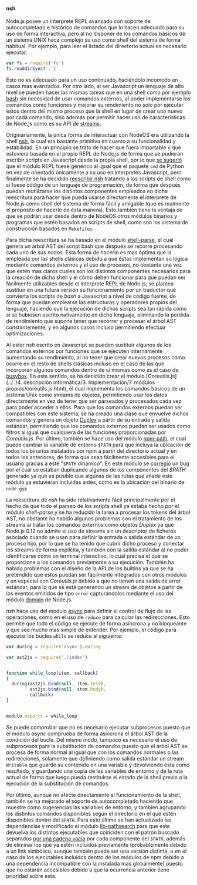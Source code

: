 #### nsh

Node.js posee un interprete REPL avanzado con soporte de autocompletado e
histórico de comandos que lo hacen adecuado para su uso de forma interactiva,
pero al no disponer de los comandos básicos de un sistema UNIX hace complejo su
uso como shell del sistema de forma habitual. Por ejemplo, para leer el listado
del directorio actual es necesario ejecutar:

```Javascript
var fs = require('fs')
fs.readdirSync('.')
```

Esto no es adecuado para un uso continuado, haciéndolo incomodo en casos mas
avanzados. Por otro lado, al ser Javascript un lenguaje de alto nivel se pueden
hacer las mismas tareas que en una shell como por ejemplo
[bash](https://www.gnu.org/software/bash) sin necesidad de usar comandos
externos, al poder implementarse los comandos como funciones y mejorar su
rendimiento no solo por ejecutar éstos dentro del mismo proceso que la shell en
lugar de crear uno nuevo por cada comando, sino además por permitir hacer uso de
características de Node.js como es su API de
[streams](https://nodejs.org/api/stream.html).

Originariamente, la única forma de interactuar con NodeOS era utilizando la
shell [nsh](https://github.com/groundwater/node-bin-nsh), la cual era bastante
primitiva en cuanto a su funcionalidad y estabilidad. En un principio se trató
de hacer que fuera importable y que estuviera basada en el propio REPL de
Node.js de forma que se pudieran escribir scripts en Javascript desde la propia
shell, por lo que [se sugerió](https://github.com/joyent/node/issues/9224) que
el módulo REPL fuese genérico al igual que el paquete `cmd` de Python en vez de
orientado únicamente a su uso en interpretes Javascript, pero finalmente se ha
decidido [reescribir nsh](https://github.com/piranna/nsh) tratando a los scripts
de shell como si fuese código de un lenguaje de programación, de forma que
después puedan reutilizarse los distintos componentes empleados en dicha
reescritura para hacer que pueda usarse directamente el interprete de Node.js
como shell del sistema de forma fácil y amigable (que es realmente el propósito
de hacerlo de ésta manera). Esto también tiene la ventaja de que se podrán usar
desde dentro de NodeOS otros módulos binarios y programas que estén basados en
scripts de shell, como son los sistema de construcción basados en `Makefiles`.

Para dicha reescritura se ha basado en el módulo
[shell-parse](https://github.com/grncdr/js-shell-parse), el cual genera un árbol
AST del script bash que después se recorre procesando cada uno de sus nodos.
Esta forma de hacerlo es mas óptima que la empleada por las shells clásicas
debido a que éstas implementan su lógica mediante comandos externos y el uso de
procesos, no obstante una vez que estén mas claros cuales son los distintos
componentes necesarios para la creación de dicha shell y el cómo deben funcionar
para que puedan ser fácilmente utilizables desde el interprete REPL de Node.js,
se plantea sustituir en una futura versión su funcionamiento por un traductor
que convierta los scripts de *bash* a Javascript a nivel de código fuente, de
forma que puedan emplearse las estructuras y operadores propios del lenguaje,
haciendo que la ejecución de dichos scripts sea tan rápida como si se hubiesen
escrito nativamente en dicho lenguaje, eliminando la perdida de rendimiento que
supone tener que recorrer y procesar el árbol AST constantemente, y en algunos
casos incluso permitiendo efectuar optimizaciones.

Al estar *nsh* escrito en Javascript se pueden sustituir algunos de los comandos
externos por funciones que se ejecuten internamente aumentando su rendimiento,
al no tener que crear nuevos procesos como ocurre en el resto de shells clásicas
incluso en el caso de las que incorporan algunos comandos dentro de si mismas
como es el caso de [busybox](https://www.busybox.net). En este sentido, se ha
decidido crear el módulo
[Coreutils.js](../../4. descripción informática/3. Implementación/7. módulos propios/coreutils.js.html),
el cual implementa los comandos básicos de un sistema Unix como streams de
objetos, permitiendo usar los datos directamente en vez de tener que ser
parseados y procesados cada vez para poder acceder a ellos. Para que los
comandos externos puedan ser compatibles con este sistema, se ha creado una
clase que envuelve dichos comandos y genera un objeto
[Duplex](https://nodejs.org/api/stream.html#stream_class_stream_duplex) a partir
de su entrada y salida estándar, permitiendo que los comandos externos puedan
ser usados como filtros al igual que cualquiera de las funciones proporcionadas
por *Coreutils.js*. Por último, también se hace uso del módulo
[npm-path](https://github.com/timoxley/npm-path), el cual puede cambiar la
variable de entorno `$PATH` para que incluya la ubicación de todos los binarios
instalados por npm a partir del directorio actual y en todos los anteriores, de
forma que sean fácilmente accesibles para el usuario gracias a este "`$PATH`
dinámico". En este módulo se
[corregió](https://github.com/timoxley/npm-path/pull/5)
un bug por el cual se estaban duplicando algunos de los componentes del *$PATH*
generado ya que es posible que algunas de las rutas que añade este módulo ya
estuvieran incluidas antes, como es la ubicación del binario de `node-gyp`.

La reescritura de *nsh* ha sido relativamente fácil principalmente por el hecho
de que todo el parseo de los scripts shell ya estaba hecho por el módulo
*shell-parse* y se ha reducido la tarea a procesar los tokens del árbol AST, no
obstante ha habido algunos problemas con el tratamiento de los streams al tratar
los comandos externos como objetos *Duplex* ya que Node.js 0.12 no admite el uso
de streams sin un descriptor de ficheros asociado cuando se usan para definir la
entrada o salida estándar de un proceso hijo, por lo que se ha tenido que cubrir
dicho proceso y conectar los streams de forma explicita, y también con la salida
estándar al no poder identificarse como un terminal interactivo, lo cual
precisa el que se proporcione a los comandos previamente a su ejecución. También
ha habido problemas con el diseño de la API de los builtins ya que se ha
pretendido que estos puedan ser fácilmente integrados con otros módulos y en
especial con *Coreutils.js* debido a que no tienen una salida de error estándar,
para lo que se está generando un stream de objetos a partir de los eventos
emitidos de tipo `error` capturándolos mediante el uso del módulo
[domain](https://nodejs.org/api/domain.html) de Node.js.

*nsh* hace uso del modulo [async](https://github.com/caolan/async) para definir
el control de flujo de las operaciones, como en el uso de `reduce` para calcular
las redirecciones. Esto permite que todo el código se ejecute de forma asíncrona
y no bloqueante y que sea mucho mas simple de entender. Por ejemplo, el código
para ejecutar los bucles `while` se reduce al siguiente:

```Javascript
var during = require('async').during

var ast2js = require('./index')


function while_loop(item, callback)
{
  during(ast2js.bind(null, item.test),
         ast2js.bind(null, item.body),
         callback)
}


module.exports = while_loop
```

Se puede comprobar que no es necesario ejecutar subprocesos puesto que el módulo
*async* comprueba de forma asíncrona el árbol AST de la condición del bucle. Del
mismo modo, tampoco es necesario el uso de subprocesos para la substitución de
comandos puesto que el árbol AST se procesa de forma normal al igual que con los
comandos normales o las redirecciones, solamente que definiendo como salida
estándar un stream `Writable` que guarde su contenido en una variable y
devolviendo esta como resultado, y guardando una copia de las variables de
entorno y de la ruta actual de forma que luego pueda restituirse el estado de la
shell previo a la ejecución de la substitución de comandos.

Por último, aunque no afecte directamente al funcionamiento de la shell, también
se ha mejorado el soporte de autocompletado haciendo que muestre como
sugerencias las variables de entorno, y también agrupando los distintos comandos
disponibles según el directorio en el que estén disponibles dentro del `$PATH`.
Para esto último se han actualizado las dependencias y modificado el módulo
[lib-pathsearch](https://github.com/piranna/node-lib-pathsearch) para que este
devuelva los distintos ejecutables que coinciden con el patrón buscado separados
[por una cadena vacía](https://nodejs.org/api/readline.html#readline_readline_createinterface_options)
por cada componente del `$PATH`, además de eliminar los que ya estén incluidos
previamente (probablemente debido a un link simbólico, aunque también puede ser
una versión distinta, o en el caso de los ejecutables incluidos dentro de los
módulos de npm debido a una dependencia incompatible con la instalada mas
globalmente) puesto que no estarán accesibles debido a que la ocurrencia
anterior tiene prioridad sobre esta.
